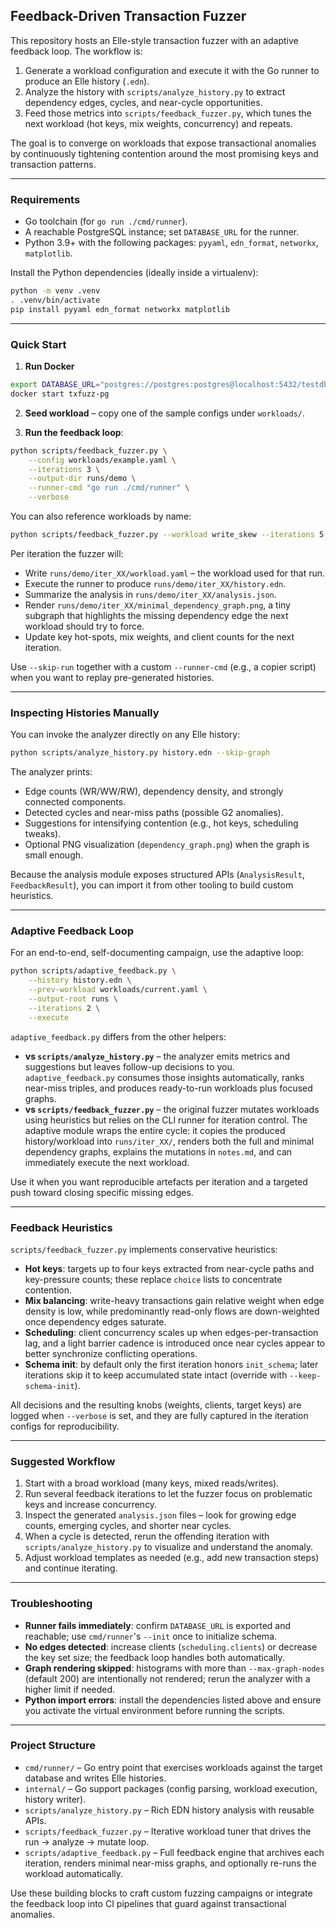 ## Feedback-Driven Transaction Fuzzer

This repository hosts an Elle-style transaction fuzzer with an adaptive feedback loop.
The workflow is:

1. Generate a workload configuration and execute it with the Go runner to produce an Elle history (`.edn`).
2. Analyze the history with `scripts/analyze_history.py` to extract dependency edges, cycles, and near-cycle opportunities.
3. Feed those metrics into `scripts/feedback_fuzzer.py`, which tunes the next workload (hot keys, mix weights, concurrency) and repeats.

The goal is to converge on workloads that expose transactional anomalies by continuously tightening contention around the most promising keys and transaction patterns.

---

### Requirements

- Go toolchain (for `go run ./cmd/runner`).
- A reachable PostgreSQL instance; set `DATABASE_URL` for the runner.
- Python 3.9+ with the following packages: `pyyaml`, `edn_format`, `networkx`, `matplotlib`.

Install the Python dependencies (ideally inside a virtualenv):

```bash
python -m venv .venv
. .venv/bin/activate
pip install pyyaml edn_format networkx matplotlib
```

---

### Quick Start

1. **Run Docker**
```bash
export DATABASE_URL="postgres://postgres:postgres@localhost:5432/testdb?sslmode=disable"
docker start txfuzz-pg
```

2. **Seed workload** – copy one of the sample configs under `workloads/`.

3. **Run the feedback loop**:

```bash
python scripts/feedback_fuzzer.py \
    --config workloads/example.yaml \
    --iterations 3 \
    --output-dir runs/demo \
    --runner-cmd "go run ./cmd/runner" \
    --verbose
```

You can also reference workloads by name:

```bash
python scripts/feedback_fuzzer.py --workload write_skew --iterations 5 --output-dir runs/write-skew
```

Per iteration the fuzzer will:

- Write `runs/demo/iter_XX/workload.yaml` – the workload used for that run.
- Execute the runner to produce `runs/demo/iter_XX/history.edn`.
- Summarize the analysis in `runs/demo/iter_XX/analysis.json`.
- Render `runs/demo/iter_XX/minimal_dependency_graph.png`, a tiny subgraph that highlights the missing dependency edge the next workload should try to force.
- Update key hot-spots, mix weights, and client counts for the next iteration.

Use `--skip-run` together with a custom `--runner-cmd` (e.g., a copier script) when you want to replay pre-generated histories.

---

### Inspecting Histories Manually

You can invoke the analyzer directly on any Elle history:

```bash
python scripts/analyze_history.py history.edn --skip-graph
```

The analyzer prints:

- Edge counts (WR/WW/RW), dependency density, and strongly connected components.
- Detected cycles and near-miss paths (possible G2 anomalies).
- Suggestions for intensifying contention (e.g., hot keys, scheduling tweaks).
- Optional PNG visualization (`dependency_graph.png`) when the graph is small enough.

Because the analysis module exposes structured APIs (`AnalysisResult`, `FeedbackResult`), you can import it from other tooling to build custom heuristics.

---

### Adaptive Feedback Loop

For an end-to-end, self-documenting campaign, use the adaptive loop:

```bash
python scripts/adaptive_feedback.py \
    --history history.edn \
    --prev-workload workloads/current.yaml \
    --output-root runs \
    --iterations 2 \
    --execute
```

`adaptive_feedback.py` differs from the other helpers:

- **vs `scripts/analyze_history.py`** – the analyzer emits metrics and suggestions but leaves follow-up decisions to you. `adaptive_feedback.py` consumes those insights automatically, ranks near-miss triples, and produces ready-to-run workloads plus focused graphs.
- **vs `scripts/feedback_fuzzer.py`** – the original fuzzer mutates workloads using heuristics but relies on the CLI runner for iteration control. The adaptive module wraps the entire cycle: it copies the produced history/workload into `runs/iter_XX/`, renders both the full and minimal dependency graphs, explains the mutations in `notes.md`, and can immediately execute the next workload.

Use it when you want reproducible artefacts per iteration and a targeted push toward closing specific missing edges.

---

### Feedback Heuristics

`scripts/feedback_fuzzer.py` implements conservative heuristics:

- **Hot keys**: targets up to four keys extracted from near-cycle paths and key-pressure counts; these replace `choice` lists to concentrate contention.
- **Mix balancing**: write-heavy transactions gain relative weight when edge density is low, while predominantly read-only flows are down-weighted once dependency edges saturate.
- **Scheduling**: client concurrency scales up when edges-per-transaction lag, and a light barrier cadence is introduced once near cycles appear to better synchronize conflicting operations.
- **Schema init**: by default only the first iteration honors `init_schema`; later iterations skip it to keep accumulated state intact (override with `--keep-schema-init`).

All decisions and the resulting knobs (weights, clients, target keys) are logged when `--verbose` is set, and they are fully captured in the iteration configs for reproducibility.

---

### Suggested Workflow

1. Start with a broad workload (many keys, mixed reads/writes).
2. Run several feedback iterations to let the fuzzer focus on problematic keys and increase concurrency.
3. Inspect the generated `analysis.json` files – look for growing edge counts, emerging cycles, and shorter near cycles.
4. When a cycle is detected, rerun the offending iteration with `scripts/analyze_history.py` to visualize and understand the anomaly.
5. Adjust workload templates as needed (e.g., add new transaction steps) and continue iterating.

---

### Troubleshooting

- **Runner fails immediately**: confirm `DATABASE_URL` is exported and reachable; use `cmd/runner`'s `--init` once to initialize schema.
- **No edges detected**: increase clients (`scheduling.clients`) or decrease the key set size; the feedback loop handles both automatically.
- **Graph rendering skipped**: histograms with more than `--max-graph-nodes` (default 200) are intentionally not rendered; rerun the analyzer with a higher limit if needed.
- **Python import errors**: install the dependencies listed above and ensure you activate the virtual environment before running the scripts.

---

### Project Structure

- `cmd/runner/` – Go entry point that exercises workloads against the target database and writes Elle histories.
- `internal/` – Go support packages (config parsing, workload execution, history writer).
- `scripts/analyze_history.py` – Rich EDN history analysis with reusable APIs.
- `scripts/feedback_fuzzer.py` – Iterative workload tuner that drives the run → analyze → mutate loop.
- `scripts/adaptive_feedback.py` – Full feedback engine that archives each iteration, renders minimal near-miss graphs, and optionally re-runs the workload automatically.

Use these building blocks to craft custom fuzzing campaigns or integrate the feedback loop into CI pipelines that guard against transactional anomalies.
